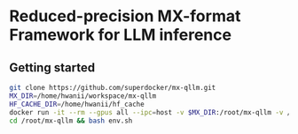 # Reduced-precision MX-format Framework for LLM inference
## Getting started
```sh
git clone https://github.com/superdocker/mx-qllm.git  
MX_DIR=/home/hwanii/workspace/mx-qllm
HF_CACHE_DIR=/home/hwanii/hf_cache
docker run -it --rm --gpus all --ipc=host -v $MX_DIR:/root/mx-qllm -v /raid:/raid -v $HF_CACHE_DIR:/hf_cache 166.104.35.43:5000/hwanii/pytorch2.1-cuda11.8:1.2 bash
cd /root/mx-qllm && bash env.sh
```


